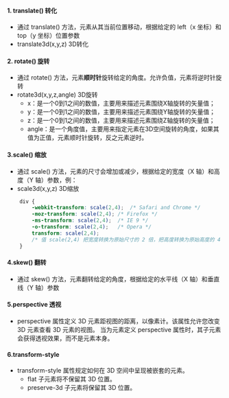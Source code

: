 #### 1. translate() 转化
* 通过 translate() 方法，元素从其当前位置移动，根据给定的 left（x 坐标）和 top（y 坐标）位置参数
* translate3d(x,y,z) 3D转化

#### 2. rotate() 旋转
* 通过 rotate() 方法，元素**顺时针**旋转给定的角度。允许负值，元素将逆时针旋转
* rotate3d(x,y,z,angle) 3D旋转
    * x：是一个0到1之间的数值，主要用来描述元素围绕X轴旋转的矢量值；
    * y：是一个0到1之间的数值，主要用来描述元素围绕Y轴旋转的矢量值；
    * z：是一个0到1之间的数值，主要用来描述元素围绕Z轴旋转的矢量值；
    * angle：是一个角度值，主要用来指定元素在3D空间旋转的角度，如果其值为正值，元素顺时针旋转，反之元素逆时。

#### 3.scale() 缩放
* 通过 scale() 方法，元素的尺寸会增加或减少，根据给定的宽度（X 轴）和高度（Y 轴）参数，例：
* scale3d(x,y,z) 3D缩放
````css
    div {
        -webkit-transform: scale(2,4);  /* Safari and Chrome */
        -moz-transform: scale(2,4); /* Firefox */
        -ms-transform: scale(2,4);  /* IE 9 */
        -o-transform: scale(2,4);   /* Opera */
        transform: scale(2,4);
        /* 值 scale(2,4) 把宽度转换为原始尺寸的 2 倍，把高度转换为原始高度的 4 倍。 */
    }
````

#### 4.skew() 翻转
* 通过 skew() 方法，元素翻转给定的角度，根据给定的水平线（X 轴）和垂直线（Y 轴）参数

#### 5.perspective 透视
* perspective 属性定义 3D 元素距视图的距离，以像素计。该属性允许您改变 3D 元素查看 3D 元素的视图。
  当为元素定义 perspective 属性时，其子元素会获得透视效果，而不是元素本身。
  
#### 6.transform-style 
* transform-style 属性规定如何在 3D 空间中呈现被嵌套的元素。
    * flat	            子元素将不保留其 3D 位置。
    * preserve-3d	    子元素将保留其 3D 位置。